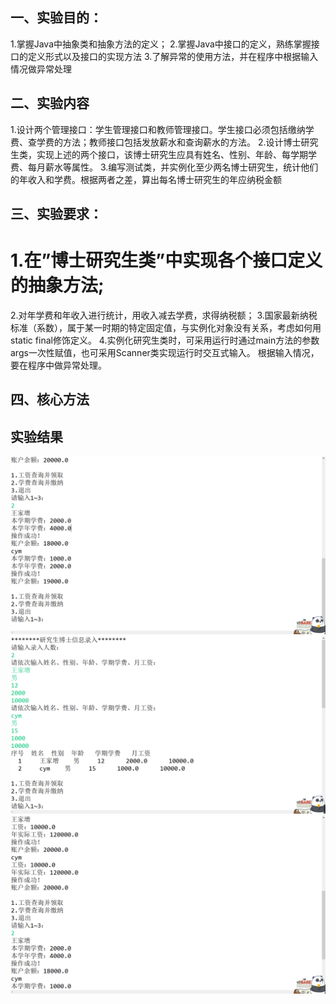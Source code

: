 ##  一、实验目的：
1.掌握Java中抽象类和抽象方法的定义； 
2.掌握Java中接口的定义，熟练掌握接口的定义形式以及接口的实现方法
3.了解异常的使用方法，并在程序中根据输入情况做异常处理
## 二、实验内容
1.设计两个管理接口：学生管理接口和教师管理接口。学生接口必须包括缴纳学费、查学费的方法；教师接口包括发放薪水和查询薪水的方法。
2.设计博士研究生类，实现上述的两个接口，该博士研究生应具有姓名、性别、年龄、每学期学费、每月薪水等属性。
3.编写测试类，并实例化至少两名博士研究生，统计他们的年收入和学费。根据两者之差，算出每名博士研究生的年应纳税金额
## 三、实验要求：
# 1.在”博士研究生类”中实现各个接口定义的抽象方法;
2.对年学费和年收入进行统计，用收入减去学费，求得纳税额；
3.国家最新纳税标准（系数），属于某一时期的特定固定值，与实例化对象没有关系，考虑如何用static  final修饰定义。
 4.实例化研究生类时，可采用运行时通过main方法的参数args一次性赋值，也可采用Scanner类实现运行时交互式输入。
 根据输入情况，要在程序中做异常处理。
 ## 四、核心方法
 
## 实验结果
![1](https://github.com/Wangjiazeng123/333/blob/main/212f600c46d327761fadeaf99c6f0fa.png)
![1](https://github.com/Wangjiazeng123/333/blob/main/8d97c7630b86365c79f1c0a1e3731ec.png)
![1](https://github.com/Wangjiazeng123/333/blob/main/dcd901fd95402600d878a2071ebd80d.png)
